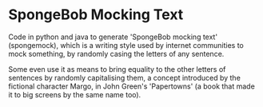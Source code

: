 # SpongeBob Mocking Text

Code in python and java to generate 'SpongeBob mocking text' (spongemock), which is a writing style used by internet communities to mock something, by randomly casing the letters of any sentence.

Some even use it as means to bring equality to the other letters of sentences by randomly capitalising them, a concept introduced by the fictional character Margo, in John Green's 'Papertowns' (a book that made it to big screens by the same name too).
